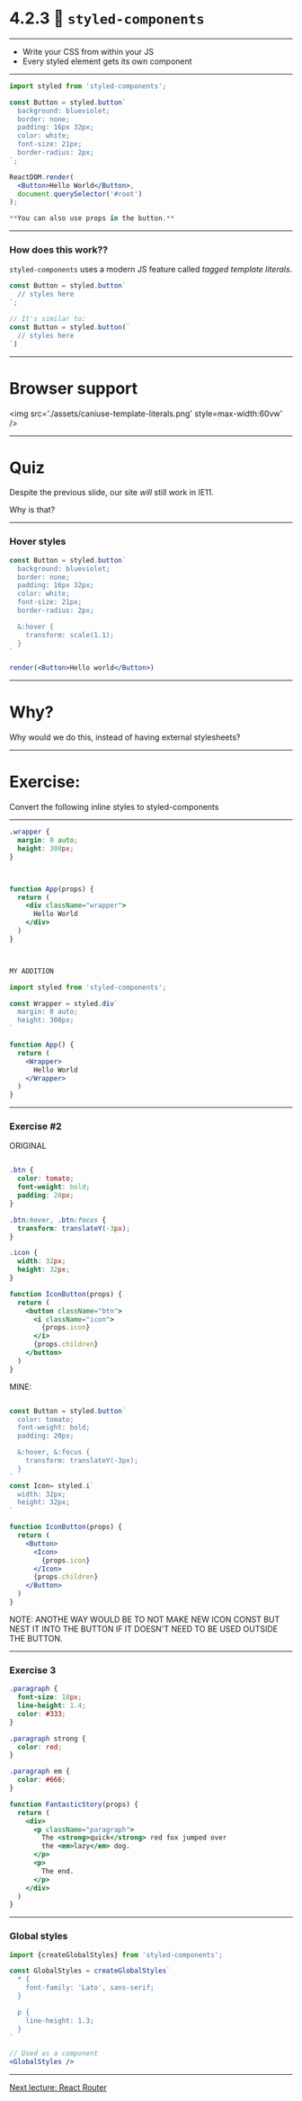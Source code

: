# 4.2.3 💅 `styled-components`

---

- Write your CSS from within your JS
- Every styled element gets its own component

---

```jsx
import styled from 'styled-components';

const Button = styled.button`
  background: blueviolet;
  border: none;
  padding: 16px 32px;
  color: white;
  font-size: 21px;
  border-radius: 2px;
`;

ReactDOM.render(
  <Button>Hello World</Button>,
  document.querySelector('#root')
);

**You can also use props in the button.** 
```

---

### How does this work??

`styled-components` uses a modern JS feature called _tagged template literals_.

```js
const Button = styled.button`
  // styles here
`;

// It's similar to:
const Button = styled.button(`
  // styles here
`)
```

---

# Browser support

<img src='./assets/caniuse-template-literals.png' style=max-width:60vw' />

---

# Quiz

Despite the previous slide, our site _will_ still work in IE11.

Why is that?

---

### Hover styles

```jsx live=true
const Button = styled.button`
  background: blueviolet;
  border: none;
  padding: 16px 32px;
  color: white;
  font-size: 21px;
  border-radius: 2px;

  &:hover {
    transform: scale(1.1);
  }
`

render(<Button>Hello world</Button>)
```

---

# Why?

Why would we do this, instead of having external stylesheets?

---

# Exercise:

Convert the following inline styles to styled-components

---

```css
.wrapper {
  margin: 0 auto;
  height: 300px;
}




```
```jsx
function App(props) {
  return (
    <div className="wrapper">
      Hello World
    </div>
  )
}
```

```jsx


MY ADDITION

import styled from 'styled-components';

const Wrapper = styled.div`
  margin: 0 auto;
  height: 300px;
`

function App() {
  return (
    <Wrapper>
      Hello World
    </Wrapper>
  )
}
```

---

### Exercise #2
ORIGINAL
```css

.btn {
  color: tomato;
  font-weight: bold;
  padding: 20px;
}

.btn:hover, .btn:focus {
  transform: translateY(-3px);
}

.icon {
  width: 32px;
  height: 32px;
}
```

```jsx
function IconButton(props) {
  return (
    <button className="btn">
      <i className="icon">
        {props.icon}
      </i>
      {props.children}
    </button>
  )
}
```

MINE: 
```jsx

const Button = styled.button`
  color: tomato;
  font-weight: bold;
  padding: 20px;

  &:hover, &:focus {
    transform: translateY(-3px);
  }
`
const Icon= styled.i`
  width: 32px;
  height: 32px;
`

function IconButton(props) {
  return (
    <Button>
      <Icon>
        {props.icon}
      </Icon>
      {props.children}
    </Button>
  )
}


```
 NOTE: ANOTHE WAY WOULD BE TO NOT MAKE NEW ICON CONST BUT NEST IT INTO THE BUTTON IF IT DOESN'T NEED TO BE USED OUTSIDE THE BUTTON. 

---

### Exercise 3


```css
.paragraph {
  font-size: 18px;
  line-height: 1.4;
  color: #333;
}

.paragraph strong {
  color: red;
}

.paragraph em {
  color: #666;
}
```

```jsx
function FantasticStory(props) {
  return (
    <div>
      <p className="paragraph">
        The <strong>quick</strong> red fox jumped over
        the <em>lazy</em> dog.
      </p>
      <p>
        The end.
      </p>
    </div>
  )
}
```

---

### Global styles

```jsx
import {createGlobalStyles} from 'styled-components';

const GlobalStyles = createGlobalStyles`
  * {
    font-family: 'Lato', sans-serif;
  }

  p {
    line-height: 1.3;
  }
`

// Used as a component
<GlobalStyles />
```

---

[Next lecture: React Router](../lecture-4-react-router)